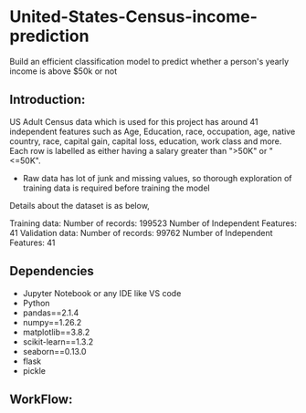 # United-States-Census-income-prediction
Build an efficient classification model to predict whether a person's yearly income is above $50k or not

## Introduction:
US Adult Census data which is used for this project has around 41 independent features such as Age, Education, race, occupation, age, native country, race, capital gain, capital loss, education, work class and more. Each row is labelled as either having a salary greater than ">50K" or "<=50K".
- Raw data has lot of junk and missing values, so thorough exploration of training data is required before training the model

Details about the dataset is as below,

Training data:
    Number of records: 199523
    Number of Independent Features: 41
Validation data:
    Number of records: 99762
    Number of Independent Features: 41

## Dependencies
- Jupyter Notebook or any IDE like VS code
- Python
- pandas==2.1.4
- numpy==1.26.2
- matplotlib==3.8.2
- scikit-learn==1.3.2
- seaborn==0.13.0
- flask
- pickle

## WorkFlow:
